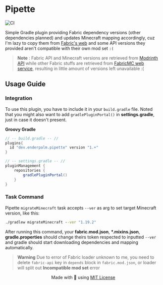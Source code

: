 # Pipette  
![CI](https://github.com/enderpalm/Pipette/actions/workflows/dev-build.yml/badge.svg)

Simple Gradle plugin providing Fabric dependency versions (other dependencies planned) and updates Minecraft mapping accordingly, cuz I'm lazy to copy them from [Fabric's web](https://fabricmc.net/develop/) and some API versions they provided aren't compatible with their own mod set `:(`

> **Note** :  Fabric API and Minecraft versions are retrieved from [Modrinth API](https://api.modrinth.com/v2/project/P7dR8mSH/version) while other Fabric stuffs are retrieved from [FabricMC web service](https://meta.fabricmc.net), resulting in little amount of versions left unavailable :(

## Usage Guide
### Integration
To use this plugin, you have to include it in your `build.gradle` file. Noted that you might also want to add `gradlePluginPortal()` in **settings.gradle**, just in case it doesn't present.


**Groovy Gradle**
```groovy
// -- build.gradle -- // 
plugins{
  id "dev.enderpalm.pipette" version "1.+"
}

// -- settings.gradle -- //
pluginManagement {
    repositories {
        gradlePluginPortal()
    }
}
```

### Task Command

Pipette `migrateMinecraft` task accepts `--ver` as arg to set target Minecraft version, like this:
```cmd
./gradlew migrateMinecraft --ver "1.19.2"
```
After running this command, your **fabric.mod.json**, **\*.mixins.json**, **gradle.properties** should change theirs token respected to inputted `--ver` and gradle should start downloading dependencies and mapping automatically.

> **Warning** Due to error of Fabric loader unknown to me, you need to delete `fabric-api` key in `depends` block in `fabric.mod.json`, or loader will split out **Incompatible mod set** error

<p align=center> Made with <b>🤍</b> using <a href="https://github.com/enderpalm/Pipette/blob/master/LICENSE">MIT License</a></p>
  
  

